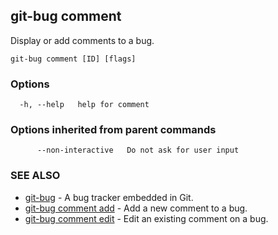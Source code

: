 ## git-bug comment

Display or add comments to a bug.

```
git-bug comment [ID] [flags]
```

### Options

```
  -h, --help   help for comment
```

### Options inherited from parent commands

```
      --non-interactive   Do not ask for user input
```

### SEE ALSO

* [git-bug](git-bug.md)	 - A bug tracker embedded in Git.
* [git-bug comment add](git-bug_comment_add.md)	 - Add a new comment to a bug.
* [git-bug comment edit](git-bug_comment_edit.md)	 - Edit an existing comment on a bug.

